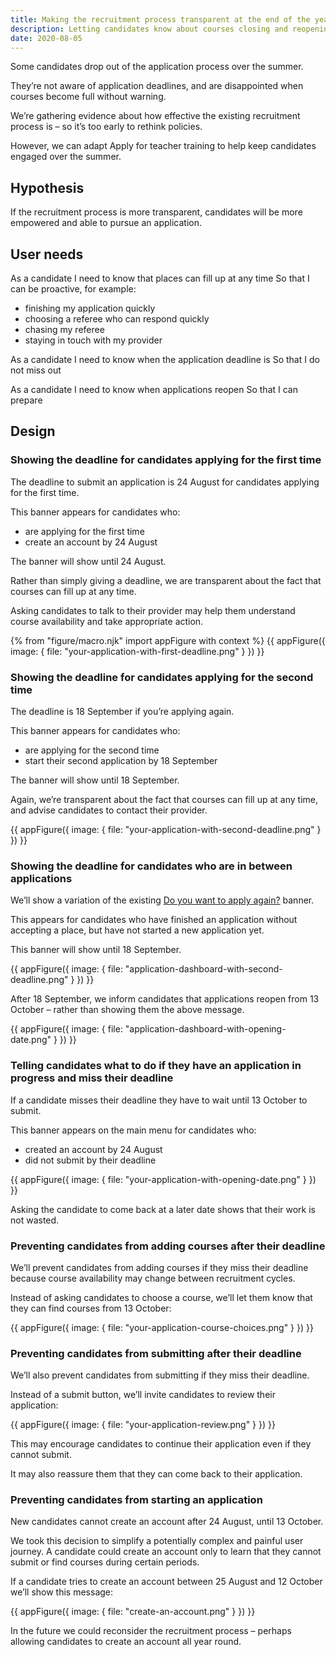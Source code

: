 ```yaml
---
title: Making the recruitment process transparent at the end of the year
description: Letting candidates know about courses closing and reopening while encouraging them to pursue their application.
date: 2020-08-05
---
```


Some candidates drop out of the application process over the summer.

They’re not aware of application deadlines, and are disappointed when courses become full without warning.

We’re gathering evidence about how effective the existing recruitment process is – so it’s too early to rethink policies.

However, we can adapt Apply for teacher training to help keep candidates engaged over the summer.

## Hypothesis

If the recruitment process is more transparent, candidates will be more empowered and able to pursue an application.

## User needs

As a candidate
I need to know that places can fill up at any time
So that I can be proactive, for example:

* finishing my application quickly
* choosing a referee who can respond quickly
* chasing my referee
* staying in touch with my provider

As a candidate
I need to know when the application deadline is
So that I do not miss out

As a candidate
I need to know when applications reopen
So that I can prepare

## Design

### Showing the deadline for candidates applying for the first time

The deadline to submit an application is 24 August for candidates applying for the first time.

This banner appears for candidates who:

* are applying for the first time
* create an account by 24 August

The banner will show until 24 August.

Rather than simply giving a deadline, we are transparent about the fact that courses can fill up at any time.

Asking candidates to talk to their provider may help them understand course availability and take appropriate action.

{% from "figure/macro.njk" import appFigure with context %}
{{ appFigure({
  image: {
    file: "your-application-with-first-deadline.png"
  }
}) }}

### Showing the deadline for candidates applying for the second time

The deadline is 18 September if you’re applying again.

This banner appears for candidates who:

* are applying for the second time
* start their second application by 18 September

The banner will show until 18 September.

Again, we’re transparent about the fact that courses can fill up at any time, and advise candidates to contact their provider.

{{ appFigure({
  image: {
    file: "your-application-with-second-deadline.png"
  }
}) }}

### Showing the deadline for candidates who are in between applications

We’ll show a variation of the existing [Do you want to apply again?](/apply-for-teacher-training/apply-again/#apply-again-banner) banner.

This appears for candidates who have finished an application without accepting a place, but have not started a new application yet.

This banner will show until 18 September.

{{ appFigure({
  image: {
    file: "application-dashboard-with-second-deadline.png"
  }
}) }}

After 18 September, we inform candidates that applications reopen from 13 October – rather than showing them the above message.

{{ appFigure({
  image: {
    file: "application-dashboard-with-opening-date.png"
  }
}) }}

### Telling candidates what to do if they have an application in progress and miss their deadline

If a candidate misses their deadline they have to wait until 13 October to submit.

This banner appears on the main menu for candidates who:

* created an account by 24 August
* did not submit by their deadline

{{ appFigure({
  image: {
    file: "your-application-with-opening-date.png"
  }
}) }}

Asking the candidate to come back at a later date shows that their work is not wasted.

### Preventing candidates from adding courses after their deadline

We’ll prevent candidates from adding courses if they miss their deadline because course availability may change between recruitment cycles.

Instead of asking candidates to choose a course, we’ll let them know that they can find courses from 13 October:

{{ appFigure({
  image: {
    file: "your-application-course-choices.png"
  }
}) }}

### Preventing candidates from submitting after their deadline

We’ll also prevent candidates from submitting if they miss their deadline.

Instead of a submit button, we’ll invite candidates to review their application:

{{ appFigure({
  image: {
    file: "your-application-review.png"
  }
}) }}

This may encourage candidates to continue their application even if they cannot submit.

It may also reassure them that they can come back to their application.

### Preventing candidates from starting an application

New candidates cannot create an account after 24 August, until 13 October.

We took this decision to simplify a potentially complex and painful user journey. A candidate could create an account only to learn that they cannot submit or find courses during certain periods.

If a candidate tries to create an account between 25 August and 12 October we’ll show this message:

{{ appFigure({
  image: {
    file: "create-an-account.png"
  }
}) }}

In the future we could reconsider the recruitment process – perhaps allowing candidates to create an account all year round.
